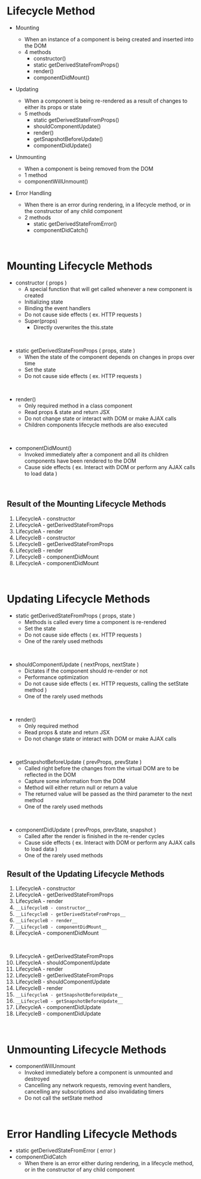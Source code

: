 # Lifecycle Method

- Mounting

  - When an instance of a component is being created and inserted into the DOM
  - 4 methods
    - constructor()
    - static getDerivedStateFromProps()
    - render()
    - componentDidMount()
      <br>

- Updating

  - When a component is being re-rendered as a result of changes to either its props or state
  - 5 methods
    - static getDerivedStateFromProps()
    - shouldComponentUpdate()
    - render()
    - getSnapshotBeforeUpdate()
    - componentDidUpdate()
      <br>

- Unmounting

  - When a component is being removed from the DOM
  - 1 method
  - componentWillUnmount()
    <br>

- Error Handling
  - When there is an error during rendering, in a lifecycle method, or in the constructor of any child component
  - 2 methods
    - static getDerivedStateFromError()
    - componentDidCatch()

<br>

# Mounting Lifecycle Methods

- constructor ( props )
  - A special function that will get called whenever a new component is created
  - Initializing state
  - Binding the event handlers
  - Do not cause side effects ( ex. HTTP requests )
  - Super(props)
    - Directly overwrites the this.state

<br>

- static getDerivedStateFromProps ( props, state )
  - When the state of the component depends on changes in props over time
  - Set the state
  - Do not cause side effects ( ex. HTTP requests )

<br>

- render()
  - Only required method in a class component
  - Read props & state and return JSX
  - Do not change state or interact with DOM or make AJAX calls
  - Children components lifecycle methods are also executed

<br>

- componentDidMount()
  - Invoked immediately after a component and all its children components have been rendered to the DOM
  - Cause side effects ( ex. Interact with DOM or perform any AJAX calls to load data )

<br>

## Result of the Mounting Lifecycle Methods

1. LifecycleA - constructor
2. LifecycleA - getDerivedStateFromProps
3. LifecycleA - render
4. LifecycleB - constructor
5. LifecycleB - getDerivedStateFromProps
6. LifecycleB - render
7. LifecycleB - componentDidMount
8. LifecycleA - componentDidMount

<br>

# Updating Lifecycle Methods

- static getDerivedStateFromProps ( props, state )
  - Methods is called every time a component is re-rendered
  - Set the state
  - Do not cause side effects ( ex. HTTP requests )
  - One of the rarely used methods

<br>

- shouldComponentUpdate ( nextProps, nextState )
  - Dictates if the component should re-render or not
  - Performance optimization
  - Do not cause side effects ( ex. HTTP requests, calling the setState method )
  - One of the rarely used methods

<br>

- render()
  - Only required method
  - Read props & state and return JSX
  - Do not change state or interact with DOM or make AJAX calls

<br>

- getSnapshotBeforeUpdate ( prevProps, prevState )
  - Called right before the changes from the virtual DOM are to be reflected in the DOM
  - Capture some information from the DOM
  - Method will either return null or return a value
  - The returned value will be passed as the third parameter to the next method
  - One of the rarely used methods

<br>

- componentDidUpdate ( prevProps, prevState, snapshot )
  - Called after the render is finished in the re-render cycles
  - Cause side effects ( ex. Interact with DOM or perform any AJAX calls to load data )
  - One of the rarely used methods

## Result of the Updating Lifecycle Methods

1. LifecycleA - constructor
2. LifecycleA - getDerivedStateFromProps
3. LifecycleA - render
4. `__LifecycleB - constructor__`
5. `__LifecycleB - getDerivedStateFromProps__`
6. `__LifecycleB - render__`
7. `__LifecycleB - componentDidMount__`
8. LifecycleA - componentDidMount

<br>

9. LifecycleA - getDerivedStateFromProps
10. LifecycleA - shouldComponentUpdate
11. LifecycleA - render
12. LifecycleB - getDerivedStateFromProps
13. LifecycleB - shouldComponentUpdate
14. LifecycleB - render
15. `__LifecycleA - getSnapshotBeforeUpdate__`
16. `__LifecycleB - getSnapshotBeforeUpdate__`
17. LifecycleA - componentDidUpdate
18. LifecycleB - componentDidUpdate

<br>

# Unmounting Lifecycle Methods

- componentWillUnmount
  - Invoked immediately before a component is unmounted and destroyed
  - Cancelling any network requests, removing event handlers, cancelling any subscriptions and also invalidating timers
  - Do not call the setState method

<br>

# Error Handling Lifecycle Methods

- static getDerivedStateFromError ( error )
- componentDidCatch
  - When there is an error either during rendering, in a lifecycle method, or in the constructor of any child component
